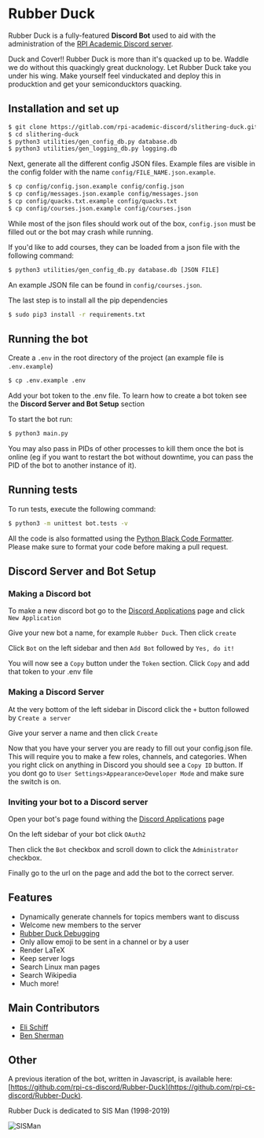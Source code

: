 Rubber Duck
======
Rubber Duck is a fully-featured **Discord Bot** used to aid with the administration of the [RPI Academic Discord server](https://rpi.chat/).

Duck and Cover!! Rubber Duck is more than it's quacked up to be. Waddle we do without this quackingly great ducknology. Let Rubber Duck take you under his wing. Make yourself feel vinduckated and deploy this in producktion and get your semiconducktors quacking.

## Installation and set up
```bash
$ git clone https://gitlab.com/rpi-academic-discord/slithering-duck.git
$ cd slithering-duck
$ python3 utilities/gen_config_db.py database.db
$ python3 utilities/gen_logging_db.py logging.db
```
Next, generate all the different config JSON files.  Example files are visible in the config folder with the name `config/FILE_NAME.json.example`.
```bash
$ cp config/config.json.example config/config.json
$ cp config/messages.json.example config/messages.json
$ cp config/quacks.txt.example config/quacks.txt
$ cp config/courses.json.example config/courses.json
```
While most of the json files should work out of the box, `config.json` must be filled out or the bot may crash while running.

If you'd like to add courses, they can be loaded from a json file with the following command:
```bash
$ python3 utilities/gen_config_db.py database.db [JSON FILE]
```
An example JSON file can be found in `config/courses.json`.

The last step is to install all the pip dependencies
```bash
$ sudo pip3 install -r requirements.txt
```

## Running the bot
Create a `.env` in the root directory of the project (an example file is `.env.example`)
```bash
$ cp .env.example .env
```
 Add your bot token to the .env file. To learn how to create a bot token see the **Discord Server and Bot Setup** section

 To start the bot run:
```bash
$ python3 main.py
```
You may also pass in PIDs of other processes to kill them once the bot is online (eg if you want to restart the bot without downtime, you can pass the PID of the bot to another instance of it).

## Running tests
To run tests, execute the following command:
```bash
$ python3 -m unittest bot.tests -v
```

All the code is also formatted using the [Python Black Code Formatter](https://pypi.org/project/black/). Please make sure to format your code before making a pull request.

## Discord Server and Bot Setup

### Making a Discord bot
To make a new discord bot go to the [Discord Applications](https://discordapp.com/developers/applications/) page and click `New Application`

Give your new bot a name, for example `Rubber Duck`. Then click `create`

Click `Bot` on the left sidebar and then `Add Bot` followed by `Yes, do it!`

You will now see a `Copy` button under the `Token` section. Click `Copy` and add that token to your .env file

### Making a Discord Server

At the very bottom of the left sidebar in Discord click the `+` button followed by `Create a server`

Give your server a name and then click `Create`

Now that you have your server you are ready to fill out your config.json file. This will require you to make a few roles, channels, and categories. When you right click on anything in Discord you should see a `Copy ID` button. If you dont go to `User Settings>Appearance>Developer Mode` and make sure the switch is on.

### Inviting your bot to a Discord server

Open your bot's page found withing the [Discord Applications](https://discordapp.com/developers/applications/) page

On the left sidebar of your bot click `OAuth2`

Then click the `Bot` checkbox and scroll down to click the `Administrator` checkbox.

Finally go to the url on the page and add the bot to the correct server.


## Features
- Dynamically generate channels for topics members want to discuss
- Welcome new members to the server
- [Rubber Duck Debugging](https://wikipedia.org/wiki/Rubber_duck_debugging)
- Only allow emoji to be sent in a channel or by a user
- Render LaTeX
- Keep server logs
- Search Linux man pages
- Search Wikipedia
- Much more!

## Main Contributors
* [Eli Schiff](https://github.com/elihschiff)
* [Ben Sherman](https://gitlab.com/benjaminrsherman)

## Other
A previous iteration of the bot, written in Javascript, is available here: [https://github.com/rpi-cs-discord/Rubber-Duck](https://github.com/rpi-cs-discord/Rubber-Duck).

Rubber Duck is dedicated to SIS Man (1998-2019)

![](https://imgur.com/oc2397H.gif "SISMan")
